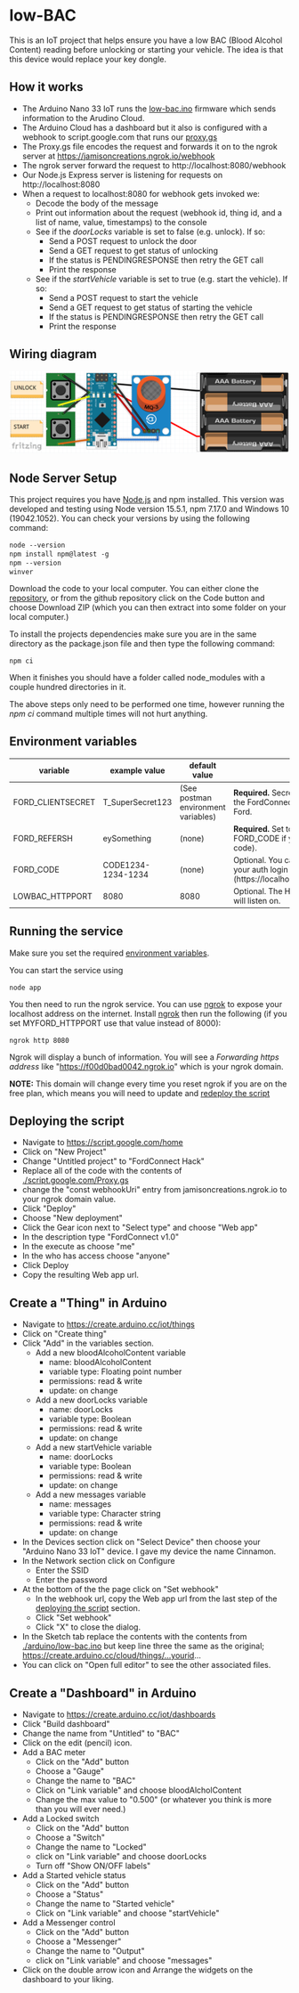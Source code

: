 # low-BAC
This is an IoT project that helps ensure you have a low BAC (Blood Alcohol Content) reading before unlocking or starting your vehicle.  The idea is that this device would replace your key dongle.

## How it works
- The Arduino Nano 33 IoT runs the [low-bac.ino](./arduino/low-bac.ino) firmware which sends information to the Arudino Cloud.
- The Arduino Cloud has a dashboard but it also is configured with a webhook to script.google.com that runs our [proxy.gs](./script.google.com/Proxy.gs)
- The Proxy.gs file encodes the request and forwards it on to the ngrok server at https://jamisoncreations.ngrok.io/webhook
- The ngrok server forward the request to http://localhost:8080/webhook
- Our Node.js Express server is listening for requests on http://localhost:8080
- When a request to localhost:8080 for webhook gets invoked we:
  - Decode the body of the message
  - Print out information about the request (webhook id, thing id, and a list of name, value, timestamps) to the console
  - See if the _doorLocks_ variable is set to false (e.g. unlock).  If so:
    - Send a POST request to unlock the door
    - Send a GET request to get status of unlocking
    - If the status is PENDINGRESPONSE then retry the GET call
    - Print the response
  - See if the _startVehicle_ variable is set to true (e.g. start the vehicle).  If so:
    - Send a POST request to start the vehicle
    - Send a GET request to get status of starting the vehicle
    - If the status is PENDINGRESPONSE then retry the GET call
    - Print the response



## Wiring diagram
<img src='./docs/wiring.png' />

## Node Server Setup
This project requires you have [Node.js](https://nodejs.org/en/download/) and npm installed.  This version was developed and testing using Node version 15.5.1, npm 7.17.0 and Windows 10 (19042.1052).  You can check your versions by using the following command:
```
node --version
npm install npm@latest -g
npm --version
winver
```

Download the code to your local computer.  You can either clone the [repository](https://github.com/jamisonderek/low-BAC), or from the github repository click on the Code button and choose Download ZIP (which you can then extract into some folder on your local computer.)

To install the projects dependencies make sure you are in the same directory as the package.json file and then type the following command:
```
npm ci
```
When it finishes you should have a folder called node_modules with a couple hundred directories in it.

The above steps only need to be performed one time, however running the _npm ci_ command multiple times will not hurt anything.

## Environment variables
|variable|example value|default value|notes|
|--------|-------------|-------------|-----|
FORD_CLIENTSECRET|T_SuperSecret123|(See postman environment variables)|**Required.** Secret used to authenticate to the FordConnect API servers provided by Ford.
FORD_REFERSH|eySomething|(none)|**Required.** Set to your refresh_token (or set FORD_CODE if you prefer to use the auth code).
FORD_CODE|CODE1234-1234-1234|(none)|Optional. You can copy the value from your auth login page, the part after (https://localhost:3000/state=123&code=)
LOWBAC_HTTPPORT|8080|8080|Optional. The HTTP port that the service will listen on.


## Running the service
Make sure you set the required [environment variables](#environment-variables).

You can start the service using
```
node app
```

You then need to run the ngrok service.  You can use [ngrok](https://dashboard.ngrok.com/get-started/setup) to expose your localhost address on the internet.  Install [ngrok](https://dashboard.ngrok.com/get-started/setup) then run the following (if you set MYFORD_HTTPPORT use that value instead of 8000):
```
ngrok http 8080
```
Ngrok will display a bunch of information.  You will see a _Forwarding https address_ like "https://f00d0bad0042.ngrok.io" which is your ngrok domain.<p>
**NOTE:** This domain will change every time you reset ngrok if you are on the free plan, which means
you will need to update and [redeploy the script](#deploying-the-script)

## Deploying the script
- Navigate to https://script.google.com/home
- Click on "New Project"
- Change "Untitled project" to "FordConnect Hack"
- Replace all of the code with the contents of [./script.google.com/Proxy.gs](./script.google.com/Proxy.gs)
- change the "const webhookUri" entry from jamisoncreations.ngrok.io to your ngrok domain value. 
- Click "Deploy"
- Choose "New deployment"
- Click the Gear icon next to "Select type" and choose "Web app"
- In the description type "FordConnect v1.0"
- In the execute as choose "me"
- In the who has access choose "anyone"
- Click Deploy
- Copy the resulting Web app url.

## Create a "Thing" in Arduino
- Navigate to https://create.arduino.cc/iot/things
- Click on "Create thing"
- Click "Add" in the variables section.
  - Add a new bloodAlcoholContent variable 
    - name: bloodAlcoholContent
    - variable type: Floating point number
    - permissions: read & write
    - update: on change
  - Add a new doorLocks variable 
    - name: doorLocks
    - variable type: Boolean
    - permissions: read & write
    - update: on change
  - Add a new startVehicle variable
    - name: doorLocks
    - variable type: Boolean
    - permissions: read & write
    - update: on change
  - Add a new messages variable 
    - name: messages
    - variable type: Character string
    - permissions: read & write
    - update: on change
- In the Devices section click on "Select Device" then choose your "Arduino Nano 33 IoT" device.  I gave my device the name Cinnamon. 
- In the Network section click on Configure
  - Enter the SSID
  - Enter the password
- At the bottom of the the page click on "Set webhook"
  - In the webhook url, copy the Web app url from the last step of the [deploying the script](#deploying-the-script) section.
  - Click "Set webhook"
  - Click "X" to close the dialog.
- In the Sketch tab replace the contents with the contents from [./arduino/low-bac.ino](./arduino/low-bac.ino) but keep line three the same as the original; https://create.arduino.cc/cloud/things/...yourid...
- You can click on "Open full editor" to see the other associated files.

## Create a "Dashboard" in Arduino
- Navigate to https://create.arduino.cc/iot/dashboards
- Click "Build dashboard"
- Change the name from "Untitled" to "BAC"
- Click on the edit (pencil) icon.
- Add a BAC meter
  - Click on the "Add" button
  - Choose a "Gauge"
  - Change the name to "BAC"
  - Click on "Link variable" and choose bloodAlcholContent
  - Change the max value to "0.500" (or whatever you think is more than you will ever need.)
- Add a Locked switch
  - Click on the "Add" button
  - Choose a "Switch"
  - Change the name to "Locked"
  - click on "Link variable" and choose doorLocks
  - Turn off "Show ON/OFF labels"
- Add a Started vehicle status
  - Click on the "Add" button
  - Choose a "Status"
  - Change the name to "Started vehicle"
  - Click on "Link variable" and choose "startVehicle"
- Add a Messenger control
  - Click on the "Add" button
  - Choose a "Messenger"
  - Change the name to "Output"
  - click on "Link variable" and choose "messages"
- Click on the double arrow icon and Arrange the widgets on the dashboard to your liking.

